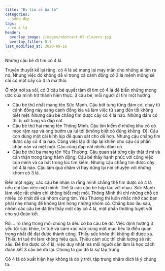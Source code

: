 ```yaml
---
title: "Đi tìm cỏ ba lá"
categories:
 - sống đẹp
tags:
 - cỏ 4 lá
header:
  overlay_image: /images/abstract-05-clovers.jpg
  overlay_filter: 0.7
last_modified_at: 2020-09-16
---
```


Những cậu bé đi tìm cỏ 4 lá.


Truyền thuyết kể lại rằng, cỏ 4 lá sẽ mang lại may mắn cho những ai tìm ra nó. Nhưng việc đó không dễ vì trong cả cánh đồng cỏ 3 lá mênh mông sẽ chỉ có một cây cỏ 4 lá mà thôi. 

Ở một nơi xa xôi, có 3 cậu bé quyết tâm đi tìm cỏ 4 lá để biến những mong ước của mình trở thành hiện thực. 3 cậu bé, mỗi người đi tìm một hướng.

 - Cậu bé thứ nhất mang tên Sức Mạnh. Cậu bớt tung từng đám cỏ, chạy từ cánh đồng này sang cánh đồng kia và làm việc từ sáng đến tối không biết mệt. Nhưng cậu bé chẳng tìm được cây cỏ 4 lá nào. Những đám cỏ thì bị xới tung và đạp nát.
 - Cậu bé thứ hai mang tên Thông Minh. Cậu tìm kiếm ở những khu có cỏ mọc rậm rạp và ong bướm ưa lui tới (không biết có đúng không :D). Cậu còn dùng một cái kính lúp để quan sát cho dễ hơn. Nhưng cậu chẳng tìm được cây cỏ 4 lá nào. Công việc lặp đi lặp lại khiến cho cậu có phần chán nản và mệt mỏi. Cậu cũng đạp nát nhiều đám cỏ.
 - Cậu bé thứ ba mang tên Yêu Thương. Cậu quan sát từng cây thật tỉ mỉ và cẩn thận trong từng hành động. Cậu bé thấy hạnh phúc với công việc của mình và ca hát trong lúc tìm kiếm. Nhưng cậu chẳng tìm được cây cỏ 4 lá nào. Cậu làm quá chậm vì hay dừng lại nói chuyện với những khóm cỏ 3 lá.

Đến một ngày, các cậu bé nhận ra rằng mình chẳng thể tìm được cỏ 4 lá nếu chỉ làm việc một mình. Thế là các cậu bé hợp tác với nhau. Sức Mạnh làm việc rất chăm chỉ không biết mệt mỏi. Thông Minh thì chỉ những chỗ có nhiều cỏ nhất để cả nhóm cùng tìm. Yêu Thương thì luôn nhắc nhở các bạn phải nhẹ nhàng để không làm hỏng những khóm cỏ. Chẳng bao lâu sau, nhóm các cậu bé đã tìm thấy một cây cỏ 4 lá, một phần thưởng tuyệt vời cho sự đoàn kết.

Rồi... rõ ràng trong mỗi chúng ta đều có ba cậu bé đó. Việc định hướng 3 yếu tố: sức khỏe, trí tuệ và cảm xúc vào cùng một mục tiêu là điều quan trọng nhất để đạt được thành công. Thiếu sức khỏe thì không đi được xa. Thiếu trí tuệ thì làm không hiệu quả. Thiếu cảm xúc thì chất lượng sẽ rất xấu. Để tìm được cỏ 4 lá, việc duy nhất mà mỗi người cần làm là học cách đoàn kết 3 cậu bé đó lại. Chúng ta gọi đó là sự tập trung.

Cỏ 4 lá có xuất hiện hay không là do ý trời, tập trung nhắm đích là ý chúng ta.
